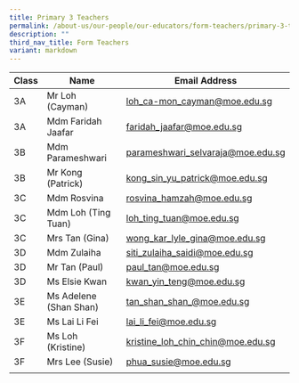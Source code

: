 ```yaml
---
title: Primary 3 Teachers
permalink: /about-us/our-people/our-educators/form-teachers/primary-3-teachers/
description: ""
third_nav_title: Form Teachers
variant: markdown
---
```

| Class |  Name |  Email Address |
|---|---|---|
| 3A | Mr Loh (Cayman) | loh_ca-mon_cayman@moe.edu.sg |
| 3A | Mdm Faridah Jaafar | faridah_jaafar@moe.edu.sg |
| 3B | Mdm Parameshwari	| parameshwari_selvaraja@moe.edu.sg  |
| 3B | Mr Kong (Patrick) | kong_sin_yu_patrick@moe.edu.sg |
| 3C | Mdm Rosvina	| rosvina_hamzah@moe.edu.sg |
| 3C | Mdm Loh (Ting Tuan)	| loh_ting_tuan@moe.edu.sg |
| 3C | Mrs Tan (Gina)	| wong_kar_lyle_gina@moe.edu.sg |
| 3D | Mdm Zulaiha | siti_zulaiha_saidi@moe.edu.sg | 
| 3D | Mr Tan (Paul)	| paul_tan@moe.edu.sg | 
| 3D | Ms Elsie Kwan	| kwan_yin_teng@moe.edu.sg |
| 3E | Ms Adelene (Shan Shan) |	tan_shan_shan_@moe.edu.sg 
| 3E | Ms Lai Li Fei | lai_li_fei@moe.edu.sg  
| 3F | Ms Loh (Kristine) | kristine_loh_chin_chin@moe.edu.sg 
| 3F | Mrs Lee (Susie) | phua_susie@moe.edu.sg
| | | |